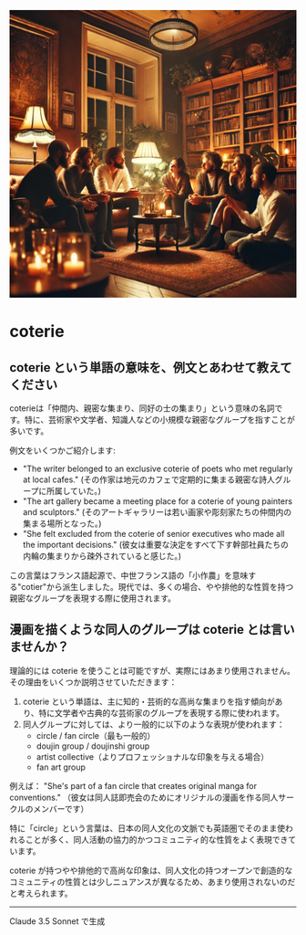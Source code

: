 ![coterie](./imgs/coterie.webp)

# coterie

## coterie という単語の意味を、例文とあわせて教えてください

coterieは「仲間内、親密な集まり、同好の士の集まり」という意味の名詞です。特に、芸術家や文学者、知識人などの小規模な親密なグループを指すことが多いです。

例文をいくつかご紹介します:

 * "The writer belonged to an exclusive coterie of poets who met regularly at local cafes." (その作家は地元のカフェで定期的に集まる親密な詩人グループに所属していた。)
 * "The art gallery became a meeting place for a coterie of young painters and sculptors." (そのアートギャラリーは若い画家や彫刻家たちの仲間内の集まる場所となった。)
 * "She felt excluded from the coterie of senior executives who made all the important decisions." (彼女は重要な決定をすべて下す幹部社員たちの内輪の集まりから疎外されていると感じた。)

この言葉はフランス語起源で、中世フランス語の「小作農」を意味する"cotier"から派生しました。現代では、多くの場合、やや排他的な性質を持つ親密なグループを表現する際に使用されます。

## 漫画を描くような同人のグループは coterie とは言いませんか？

理論的には coterie を使うことは可能ですが、実際にはあまり使用されません。その理由をいくつか説明させていただきます：

1. coterie という単語は、主に知的・芸術的な高尚な集まりを指す傾向があり、特に文学者や古典的な芸術家のグループを表現する際に使われます。
2. 同人グループに対しては、より一般的に以下のような表現が使われます：
   - circle / fan circle（最も一般的）
   - doujin group / doujinshi group
   - artist collective（よりプロフェッショナルな印象を与える場合）
   - fan art group

例えば：
"She's part of a fan circle that creates original manga for conventions."
（彼女は同人誌即売会のためにオリジナルの漫画を作る同人サークルのメンバーです）

特に「circle」という言葉は、日本の同人文化の文脈でも英語圏でそのまま使われることが多く、同人活動の協力的かつコミュニティ的な性質をよく表現できています。

coterie が持つやや排他的で高尚な印象は、同人文化の持つオープンで創造的なコミュニティの性質とは少しニュアンスが異なるため、あまり使用されないのだと考えられます。

---
Claude 3.5 Sonnet で生成
